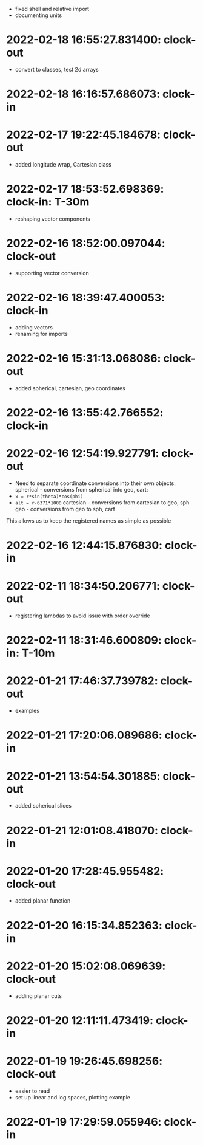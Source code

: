 * fixed shell and relative import
* documenting units

# 2022-02-18 16:55:27.831400: clock-out

* convert to classes, test 2d arrays

# 2022-02-18 16:16:57.686073: clock-in

# 2022-02-17 19:22:45.184678: clock-out

* added longitude wrap, Cartesian class

# 2022-02-17 18:53:52.698369: clock-in: T-30m 

* reshaping vector components

# 2022-02-16 18:52:00.097044: clock-out

* supporting vector conversion

# 2022-02-16 18:39:47.400053: clock-in

* adding vectors
* renaming for imports

# 2022-02-16 15:31:13.068086: clock-out

* added spherical, cartesian, geo coordinates

# 2022-02-16 13:55:42.766552: clock-in

# 2022-02-16 12:54:19.927791: clock-out

* Need to separate coordinate conversions into their own objects:
spherical - conversions from spherical into geo, cart:
* `x = r*sin(theta)*cos(phi)`
* `alt = r-6371*1000`
cartesian - conversions from cartesian to geo, sph 
geo - conversions from geo to sph, cart

This allows us to keep the registered names as simple as possible

# 2022-02-16 12:44:15.876830: clock-in

# 2022-02-11 18:34:50.206771: clock-out

* registering lambdas to avoid issue with order override

# 2022-02-11 18:31:46.600809: clock-in: T-10m 

# 2022-01-21 17:46:37.739782: clock-out

* examples

# 2022-01-21 17:20:06.089686: clock-in

# 2022-01-21 13:54:54.301885: clock-out

* added spherical slices

# 2022-01-21 12:01:08.418070: clock-in

# 2022-01-20 17:28:45.955482: clock-out

* added planar function

# 2022-01-20 16:15:34.852363: clock-in

# 2022-01-20 15:02:08.069639: clock-out

* adding planar cuts

# 2022-01-20 12:11:11.473419: clock-in

# 2022-01-19 19:26:45.698256: clock-out

* easier to read
* set up linear and log spaces, plotting example

# 2022-01-19 17:29:59.055946: clock-in

